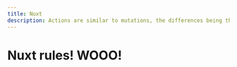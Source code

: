 ```yaml
---
title: Nuxt
description: Actions are similar to mutations, the differences being that
--- 
```


# Nuxt rules! WOOO!